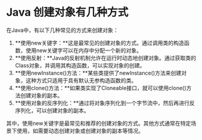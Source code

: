 # Java 创建对象有几种方式

在Java中，有以下几种常见的方式来创建对象：

1. **使用new关键字：**这是最常见的创建对象的方式。通过调用类的构造函数，使用new关键字可以在内存中分配一个新的对象。
2. **使用反射：**Java的反射机制允许在运行时动态地创建对象。通过获取类的Class对象，并调用其构造函数，可以实现对象的创建。
3. **使用newInstance()方法：**某些类提供了newInstance()方法来创建对象，这种方式只适用于具有默认无参构造函数的类。
4. **使用clone()方法：**如果类实现了Cloneable接口，就可以使用clone()方法创建对象的副本。
5. **使用对象的反序列化：**通过将对象序列化到一个字节流中，然后再进行反序列化，可以创建对象的副本。

其中，使用new关键字是最常见和推荐的创建对象的方式。其他方式通常在特定场景下使用，如需要动态创建对象或创建对象的副本等情况。

